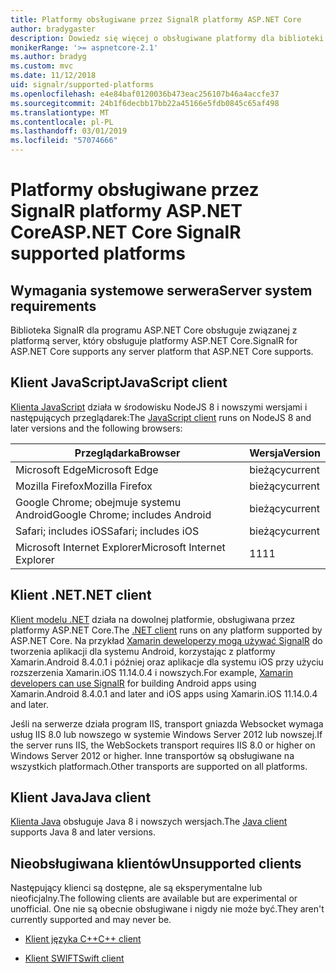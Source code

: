 ```yaml
---
title: Platformy obsługiwane przez SignalR platformy ASP.NET Core
author: bradygaster
description: Dowiedz się więcej o obsługiwane platformy dla biblioteki SignalR platformy ASP.NET Core.
monikerRange: '>= aspnetcore-2.1'
ms.author: bradyg
ms.custom: mvc
ms.date: 11/12/2018
uid: signalr/supported-platforms
ms.openlocfilehash: e4e84baf0120036b473eac256107b46a4accfe37
ms.sourcegitcommit: 24b1f6decbb17bb22a45166e5fdb0845c65af498
ms.translationtype: MT
ms.contentlocale: pl-PL
ms.lasthandoff: 03/01/2019
ms.locfileid: "57074666"
---
```

# <a name="aspnet-core-signalr-supported-platforms"></a><span data-ttu-id="0f500-103">Platformy obsługiwane przez SignalR platformy ASP.NET Core</span><span class="sxs-lookup"><span data-stu-id="0f500-103">ASP.NET Core SignalR supported platforms</span></span>

## <a name="server-system-requirements"></a><span data-ttu-id="0f500-104">Wymagania systemowe serwera</span><span class="sxs-lookup"><span data-stu-id="0f500-104">Server system requirements</span></span>

<span data-ttu-id="0f500-105">Biblioteka SignalR dla programu ASP.NET Core obsługuje związanej z platformą server, który obsługuje platformy ASP.NET Core.</span><span class="sxs-lookup"><span data-stu-id="0f500-105">SignalR for ASP.NET Core supports any server platform that ASP.NET Core supports.</span></span>

## <a name="javascript-client"></a><span data-ttu-id="0f500-106">Klient JavaScript</span><span class="sxs-lookup"><span data-stu-id="0f500-106">JavaScript client</span></span>

<span data-ttu-id="0f500-107">[Klienta JavaScript](https://www.npmjs.com/package/@aspnet/signalr) działa w środowisku NodeJS 8 i nowszymi wersjami i następujących przeglądarek:</span><span class="sxs-lookup"><span data-stu-id="0f500-107">The [JavaScript client](https://www.npmjs.com/package/@aspnet/signalr) runs on NodeJS 8 and later versions and the following browsers:</span></span>

| <span data-ttu-id="0f500-108">Przeglądarka</span><span class="sxs-lookup"><span data-stu-id="0f500-108">Browser</span></span>                         | <span data-ttu-id="0f500-109">Wersja</span><span class="sxs-lookup"><span data-stu-id="0f500-109">Version</span></span> |
| ------------------------------- | ------- |
| <span data-ttu-id="0f500-110">Microsoft Edge</span><span class="sxs-lookup"><span data-stu-id="0f500-110">Microsoft Edge</span></span>                  | <span data-ttu-id="0f500-111">bieżący</span><span class="sxs-lookup"><span data-stu-id="0f500-111">current</span></span> |
| <span data-ttu-id="0f500-112">Mozilla Firefox</span><span class="sxs-lookup"><span data-stu-id="0f500-112">Mozilla Firefox</span></span>                 | <span data-ttu-id="0f500-113">bieżący</span><span class="sxs-lookup"><span data-stu-id="0f500-113">current</span></span> |
| <span data-ttu-id="0f500-114">Google Chrome; obejmuje systemu Android</span><span class="sxs-lookup"><span data-stu-id="0f500-114">Google Chrome; includes Android</span></span> | <span data-ttu-id="0f500-115">bieżący</span><span class="sxs-lookup"><span data-stu-id="0f500-115">current</span></span> |
| <span data-ttu-id="0f500-116">Safari; includes iOS</span><span class="sxs-lookup"><span data-stu-id="0f500-116">Safari; includes iOS</span></span>            | <span data-ttu-id="0f500-117">bieżący</span><span class="sxs-lookup"><span data-stu-id="0f500-117">current</span></span> |
| <span data-ttu-id="0f500-118">Microsoft Internet Explorer</span><span class="sxs-lookup"><span data-stu-id="0f500-118">Microsoft Internet Explorer</span></span>     | <span data-ttu-id="0f500-119">11</span><span class="sxs-lookup"><span data-stu-id="0f500-119">11</span></span>      |
 
## <a name="net-client"></a><span data-ttu-id="0f500-120">Klient .NET</span><span class="sxs-lookup"><span data-stu-id="0f500-120">.NET client</span></span>

<span data-ttu-id="0f500-121">[Klient modelu .NET](https://www.nuget.org/packages/Microsoft.AspNetCore.SignalR/) działa na dowolnej platformie, obsługiwana przez platformy ASP.NET Core.</span><span class="sxs-lookup"><span data-stu-id="0f500-121">The [.NET client](https://www.nuget.org/packages/Microsoft.AspNetCore.SignalR/) runs on any platform supported by ASP.NET Core.</span></span> <span data-ttu-id="0f500-122">Na przykład [Xamarin deweloperzy mogą używać SignalR](https://github.com/aspnet/Announcements/issues/305) do tworzenia aplikacji dla systemu Android, korzystając z platformy Xamarin.Android 8.4.0.1 i później oraz aplikacje dla systemu iOS przy użyciu rozszerzenia Xamarin.iOS 11.14.0.4 i nowszych.</span><span class="sxs-lookup"><span data-stu-id="0f500-122">For example, [Xamarin developers can use SignalR](https://github.com/aspnet/Announcements/issues/305) for building Android apps using Xamarin.Android 8.4.0.1 and later and iOS apps using Xamarin.iOS 11.14.0.4 and later.</span></span>

<span data-ttu-id="0f500-123">Jeśli na serwerze działa program IIS, transport gniazda Websocket wymaga usług IIS 8.0 lub nowszego w systemie Windows Server 2012 lub nowszej.</span><span class="sxs-lookup"><span data-stu-id="0f500-123">If the server runs IIS, the WebSockets transport requires IIS 8.0 or higher on Windows Server 2012 or higher.</span></span> <span data-ttu-id="0f500-124">Inne transportów są obsługiwane na wszystkich platformach.</span><span class="sxs-lookup"><span data-stu-id="0f500-124">Other transports are supported on all platforms.</span></span>

## <a name="java-client"></a><span data-ttu-id="0f500-125">Klient Java</span><span class="sxs-lookup"><span data-stu-id="0f500-125">Java client</span></span>

<span data-ttu-id="0f500-126">[Klienta Java](https://search.maven.org/artifact/com.microsoft.aspnet/signalr) obsługuje Java 8 i nowszych wersjach.</span><span class="sxs-lookup"><span data-stu-id="0f500-126">The [Java client](https://search.maven.org/artifact/com.microsoft.aspnet/signalr) supports Java 8 and later versions.</span></span>

## <a name="unsupported-clients"></a><span data-ttu-id="0f500-127">Nieobsługiwana klientów</span><span class="sxs-lookup"><span data-stu-id="0f500-127">Unsupported clients</span></span>

<span data-ttu-id="0f500-128">Następujący klienci są dostępne, ale są eksperymentalne lub nieoficjalny.</span><span class="sxs-lookup"><span data-stu-id="0f500-128">The following clients are available but are experimental or unofficial.</span></span> <span data-ttu-id="0f500-129">One nie są obecnie obsługiwane i nigdy nie może być.</span><span class="sxs-lookup"><span data-stu-id="0f500-129">They aren't currently supported and may never be.</span></span>

* [<span data-ttu-id="0f500-130">Klient języka C++</span><span class="sxs-lookup"><span data-stu-id="0f500-130">C++ client</span></span>](https://github.com/aspnet/SignalR/tree/master/clients/cpp)

* [<span data-ttu-id="0f500-131">Klient SWIFT</span><span class="sxs-lookup"><span data-stu-id="0f500-131">Swift client</span></span>](https://github.com/moozzyk/SignalR-Client-Swift)
